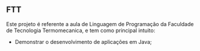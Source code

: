 ## FTT

Este projeto é referente a aula de Linguagem de Programação da Faculdade de Tecnologia Termomecanica, e tem como principal intuito:
- Demonstrar o desenvolvimento de aplicações em Java;

